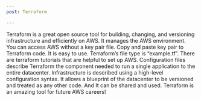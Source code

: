 ```yaml
---
post: Terraform

---
```

Terraform is a great open source tool for building, changing, and versioning infrastructure and efficiently on AWS. It manages the AWS environment. You can access AWS without a key pair file. Copy and paste key pair to Terraform code. It is easy to use. Terraform’s file type is “example.tf”. There are terraform tutorials that are helpful to set up AWS. Configuration files describe Terraform the component needed to run a single application to the entire datacenter. Infrastructure is described using a high-level configuration syntax. It allows a blueprint of the datacenter to be versioned and treated as any other code. And It can be shared and used. Terraform is an amazing tool for future AWS careers!
